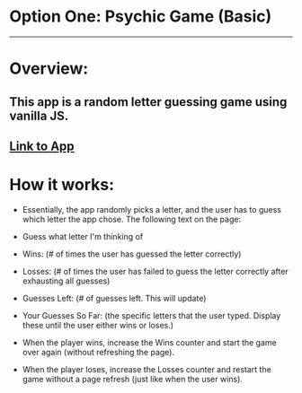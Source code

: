 # Option One: Psychic Game (Basic)
---
# Overview:
## This app is a random letter guessing game using vanilla JS.

[Link to App](https://josemenis.github.io/Psychic-Game/)
---
# How it works:

* Essentially, the app randomly picks a letter, and the user has to guess which letter the app chose. The following text on the page:

* Guess what letter I'm thinking of

* Wins: (# of times the user has guessed the letter correctly)

* Losses: (# of times the user has failed to guess the letter correctly after exhausting all guesses)

* Guesses Left: (# of guesses left. This will update)

* Your Guesses So Far: (the specific letters that the user typed. Display these until the user either wins or loses.)

* When the player wins, increase the Wins counter and start the game over again (without refreshing the page).

* When the player loses, increase the Losses counter and restart the game without a page refresh (just like when the user wins).
